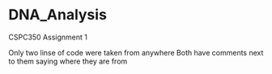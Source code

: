 # DNA_Analysis
CSPC350 Assignment 1

Only two linse of code were taken from anywhere
Both have comments next to them saying where they are from
